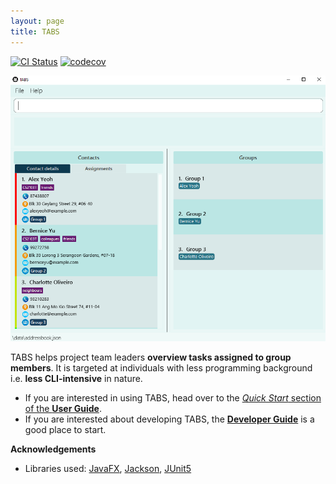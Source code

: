 ```yaml
---
layout: page
title: TABS
---
```


[![CI Status](https://github.com/AY2223S1-CS2103T-W10-1/tp/workflows/Java%20CI/badge.svg)](https://github.com/AY2223S1-CS2103T-W10-1/tp/actions)
[![codecov](https://codecov.io/gh/AY2223S1-CS2103T-W10-1/tp/branch/master/graph/badge.svg?token=SQQ4K5J7N0)](https://codecov.io/gh/AY2223S1-CS2103T-W10-1/tp)

![Ui](images/user-guide/Ui.png)

TABS helps project team leaders **overview tasks assigned to group members**. It is targeted at individuals with less programming background i.e. **less CLI-intensive** in nature.

* If you are interested in using TABS, head over to the [_Quick Start_ section of the **User Guide**](UserGuide.html#quick-start).
* If you are interested about developing TABS, the [**Developer Guide**](DeveloperGuide.html) is a good place to start.


**Acknowledgements**

* Libraries used: [JavaFX](https://openjfx.io/), [Jackson](https://github.com/FasterXML/jackson), [JUnit5](https://github.com/junit-team/junit5)
